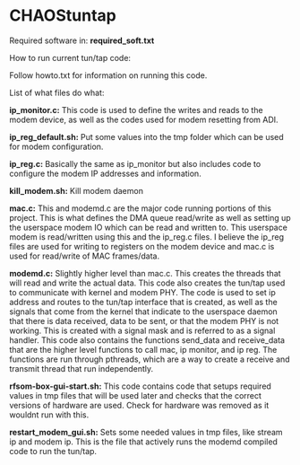 # CHAOStuntap

Required software in: **required_soft.txt**

How to run current tun/tap code:

Follow howto.txt for information on running this code.

List of what files do what:

**ip_monitor.c:**
This code is used to define the writes and reads to the modem device, as well as the codes used for modem resetting from ADI.

**ip_reg_default.sh:**
Put some values into the tmp folder which can be used for modem configuration.

**ip_reg.c:**
Basically the same as ip_monitor but also includes code to configure the modem IP addresses and information.

**kill_modem.sh:**
Kill modem daemon

**mac.c:**
This and modemd.c are the major code running portions of this project. This is what defines the DMA queue read/write as well as setting up the userspace modem IO which can be read and written to. This userspace modem is read/written using this and the ip_reg.c files. I believe the ip_reg files are used for writing to registers on the modem device and mac.c is used for read/write of MAC frames/data.

**modemd.c:**
Slightly higher level than mac.c. This creates the threads that will read and write the actual data. This code also creates the tun/tap used to communicate with kernel and modem PHY. The code is used to set ip address and routes to the tun/tap interface that is created, as well as the signals that come from the kernel that indicate to the userspace daemon that there is data received, data to be sent, or that the modem PHY is not working. This is created with a signal mask and is referred to as a signal handler. This code also contains the functions send_data and receive_data that are the higher level functions to call mac, ip monitor, and ip reg. The functions are run through pthreads, which are a way to create a receive and transmit thread that run independently.

**rfsom-box-gui-start.sh:**
This code contains code that setups required values in tmp files that will be used later and checks that the correct versions of hardware are used. Check for hardware was removed as it wouldnt run with this.

**restart_modem_gui.sh:**
Sets some needed values in tmp files, like stream ip and modem ip. This is the file that actively runs the modemd compiled code to run the tun/tap. 
